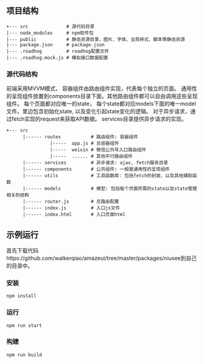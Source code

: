 ## 项目结构

```
+--- src              # 源代码目录
|--- node_modules     # npm软件包
|--- public           # 静态资源目录，图片、字体、全局样式、脚本等静态资源
|--- package.json     # package.json
|--- .roadhog         # roadhog配置文件
|--- .roadhog.mock.js # 模拟接口数据配置
```

### 源代码结构
前端采用MVVM模式， 容器组件由路由组件实现，代表每个独立的页面。 通用性的呈现组件放置到components目录下面。其他路由组件都可以自由调用这些呈现组件。
每个页面都对应唯一的state， 每个state都对应models下面的唯一model文件。里边包含初始化state, 以及变化引起state变化的逻辑。 对于异步请求，通过fetch实现的request来获取API数据。
services目录提供异步请求的实现。

```
+--- src
      |------ routes           # 路由组件: 容器组件
                |-----  app.js # 总容器组件
                |-----  weixin # 微信公共号入口路由组件
                |-----  ...... # 其他平行路由组件
      |------ services         # 异步请求: ajax, fetch服务目录
      |------ components       # 公共组件: 一般是通用性的呈现组件
      |------ utils            # 工具函数库: 包括fetch的封装、以及其他辅助函数
      |------ models           # 模型: 包括每个页面所需的state以及state管理相关的结构
      |------ router.js        # 总路由配置
      |------ index.js         # 入口js文件
      |------ index.html       # 入口页面html
```


## 示例运行

首先下载代码https://github.com/walkerqiao/amazeui/tree/master/packages/niusee到自己的目录中。

### 安装
```
npm install
```

### 运行
```
npm run start
```

### 构建
```
npm run build
```

